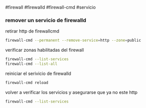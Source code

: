 #firewall #firewalld #firewall-cmd  #servicio 
### remover un servicio de firewalld
retirar http de firewallcmd
```bash
firewall-cmd --permanent --remove-service=http --zone=public
```
verificar zonas habilitadas del firewall
```bash
firewall-cmd --list-services
firewall-cmd --list-all
```
reiniciar el serivicio de firewalld
```bash
firewall-cmd reload
```
volver a verificar los servicios y asegurarse que ya no este http
```bash
firewall-cmd --list-services
```
